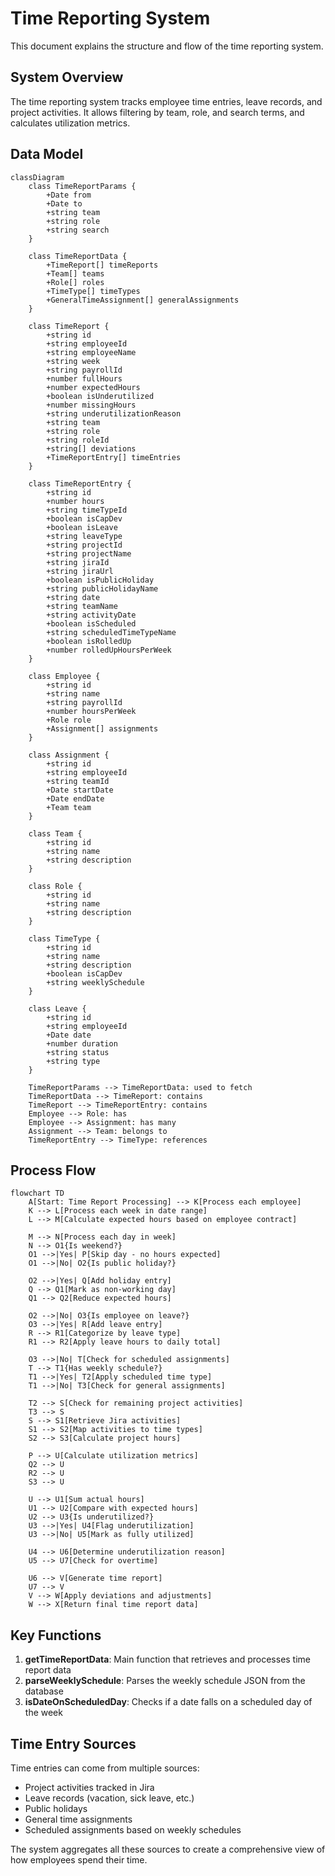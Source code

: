 # Time Reporting System

This document explains the structure and flow of the time reporting system.

## System Overview

The time reporting system tracks employee time entries, leave records, and project activities. It allows filtering by team, role, and search terms, and calculates utilization metrics.

## Data Model

```mermaid
classDiagram
    class TimeReportParams {
        +Date from
        +Date to
        +string team
        +string role
        +string search
    }

    class TimeReportData {
        +TimeReport[] timeReports
        +Team[] teams
        +Role[] roles
        +TimeType[] timeTypes
        +GeneralTimeAssignment[] generalAssignments
    }

    class TimeReport {
        +string id
        +string employeeId
        +string employeeName
        +string week
        +string payrollId
        +number fullHours
        +number expectedHours
        +boolean isUnderutilized
        +number missingHours
        +string underutilizationReason
        +string team
        +string role
        +string roleId
        +string[] deviations
        +TimeReportEntry[] timeEntries
    }

    class TimeReportEntry {
        +string id
        +number hours
        +string timeTypeId
        +boolean isCapDev
        +boolean isLeave
        +string leaveType
        +string projectId
        +string projectName
        +string jiraId
        +string jiraUrl
        +boolean isPublicHoliday
        +string publicHolidayName
        +string date
        +string teamName
        +string activityDate
        +boolean isScheduled
        +string scheduledTimeTypeName
        +boolean isRolledUp
        +number rolledUpHoursPerWeek
    }

    class Employee {
        +string id
        +string name
        +string payrollId
        +number hoursPerWeek
        +Role role
        +Assignment[] assignments
    }

    class Assignment {
        +string id
        +string employeeId
        +string teamId
        +Date startDate
        +Date endDate
        +Team team
    }

    class Team {
        +string id
        +string name
        +string description
    }

    class Role {
        +string id
        +string name
        +string description
    }

    class TimeType {
        +string id
        +string name
        +string description
        +boolean isCapDev
        +string weeklySchedule
    }

    class Leave {
        +string id
        +string employeeId
        +Date date
        +number duration
        +string status
        +string type
    }

    TimeReportParams --> TimeReportData: used to fetch
    TimeReportData --> TimeReport: contains
    TimeReport --> TimeReportEntry: contains
    Employee --> Role: has
    Employee --> Assignment: has many
    Assignment --> Team: belongs to
    TimeReportEntry --> TimeType: references
```

## Process Flow

```mermaid
flowchart TD
    A[Start: Time Report Processing] --> K[Process each employee]
    K --> L[Process each week in date range]
    L --> M[Calculate expected hours based on employee contract]

    M --> N[Process each day in week]
    N --> O1{Is weekend?}
    O1 -->|Yes| P[Skip day - no hours expected]
    O1 -->|No| O2{Is public holiday?}

    O2 -->|Yes| Q[Add holiday entry]
    Q --> Q1[Mark as non-working day]
    Q1 --> Q2[Reduce expected hours]

    O2 -->|No| O3{Is employee on leave?}
    O3 -->|Yes| R[Add leave entry]
    R --> R1[Categorize by leave type]
    R1 --> R2[Apply leave hours to daily total]

    O3 -->|No| T[Check for scheduled assignments]
    T --> T1{Has weekly schedule?}
    T1 -->|Yes| T2[Apply scheduled time type]
    T1 -->|No| T3[Check for general assignments]

    T2 --> S[Check for remaining project activities]
    T3 --> S
    S --> S1[Retrieve Jira activities]
    S1 --> S2[Map activities to time types]
    S2 --> S3[Calculate project hours]

    P --> U[Calculate utilization metrics]
    Q2 --> U
    R2 --> U
    S3 --> U

    U --> U1[Sum actual hours]
    U1 --> U2[Compare with expected hours]
    U2 --> U3{Is underutilized?}
    U3 -->|Yes| U4[Flag underutilization]
    U3 -->|No| U5[Mark as fully utilized]

    U4 --> U6[Determine underutilization reason]
    U5 --> U7[Check for overtime]

    U6 --> V[Generate time report]
    U7 --> V
    V --> W[Apply deviations and adjustments]
    W --> X[Return final time report data]
```

## Key Functions

1. **getTimeReportData**: Main function that retrieves and processes time report data
2. **parseWeeklySchedule**: Parses the weekly schedule JSON from the database
3. **isDateOnScheduledDay**: Checks if a date falls on a scheduled day of the week

## Time Entry Sources

Time entries can come from multiple sources:

- Project activities tracked in Jira
- Leave records (vacation, sick leave, etc.)
- Public holidays
- General time assignments
- Scheduled assignments based on weekly schedules

The system aggregates all these sources to create a comprehensive view of how employees spend their time.

